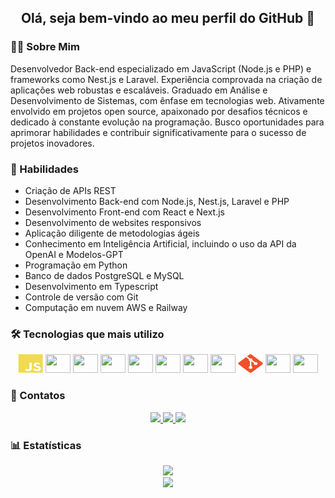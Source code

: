 <div align="center">
  <h2>Olá, seja bem-vindo ao meu perfil do GitHub 👋</h2>
</div>

### 👨‍💻 Sobre Mim

Desenvolvedor Back-end especializado em JavaScript (Node.js e PHP) e frameworks como Nest.js e Laravel. Experiência comprovada na criação de aplicações web robustas e escaláveis. Graduado em Análise e Desenvolvimento de Sistemas, com ênfase em tecnologias web. Ativamente envolvido em projetos open source, apaixonado por desafios técnicos e dedicado à constante evolução na programação. Busco oportunidades para aprimorar habilidades e contribuir significativamente para o sucesso de projetos inovadores.

### 👾 Habilidades

- Criação de APIs REST
- Desenvolvimento Back-end com Node.js, Nest.js, Laravel e PHP
- Desenvolvimento Front-end com React e Next.js
- Desenvolvimento de websites responsivos
- Aplicação diligente de metodologias ágeis
- Conhecimento em Inteligência Artificial, incluindo o uso da API da OpenAI e Modelos-GPT
- Programação em Python
- Banco de dados PostgreSQL e MySQL
- Desenvolvimento em Typescript
- Controle de versão com Git
- Computação em nuvem AWS e Railway

### 🛠️ Tecnologias que mais utilizo

<div align="center"> 
  <img src="https://raw.githubusercontent.com/devicons/devicon/master/icons/javascript/javascript-plain.svg" height="30" width="40">
 <img src="https://cdn.jsdelivr.net/gh/devicons/devicon@latest/icons/nodejs/nodejs-original.svg" 
height="30" width="40">
  <img src="https://cdn.jsdelivr.net/gh/devicons/devicon@latest/icons/nestjs/nestjs-original.svg" 
height="30" width="40">
  <img src="https://cdn.jsdelivr.net/gh/devicons/devicon@latest/icons/laravel/laravel-original.svg" 
height="30" width="40">
  <img src="https://cdn.jsdelivr.net/gh/devicons/devicon@latest/icons/php/php-original.svg" 
height="30" width="40">
  <img src="https://cdn.jsdelivr.net/gh/devicons/devicon/icons/typescript/typescript-plain.svg" height="30" width="40">
  <img src="https://cdn.jsdelivr.net/gh/devicons/devicon/icons/postgresql/postgresql-original.svg" height="30" width="40">
  <img src="https://cdn.jsdelivr.net/gh/devicons/devicon/icons/mysql/mysql-original.svg" height="30" width="40">
  <img src="https://raw.githubusercontent.com/devicons/devicon/master/icons/git/git-original.svg" height="30" width="40">
  <img src="https://cdn.jsdelivr.net/gh/devicons/devicon@latest/icons/railway/railway-original.svg" 
height="30" width="40">        
  <img src="https://cdn.jsdelivr.net/gh/devicons/devicon@latest/icons/amazonwebservices/amazonwebservices-original-wordmark.svg" 
height="30" width="40">
</div>

### 📧 Contatos

<div align="center"> 
  <a href="https://instagram.com/kaykee_bl?igshid=ZDdkNTZiNTM=" target="_blank">
    <img src="https://img.shields.io/badge/-Instagram-%23E4405F?style=for-the-badge&logo=instagram&logoColor=white" target="_blank">
  </a>
  <a href="mailto:kaykeloiola@gmail.com">
    <img src="https://img.shields.io/badge/-Gmail-%23333?style=for-the-badge&logo=gmail&logoColor=white" target="_blank">
  </a>
  <a href="https://www.linkedin.com/in/kayke-barbosa-loiola-15a96023a" target="_blank">
    <img src="https://img.shields.io/badge/-LinkedIn-%230077B5?style=for-the-badge&logo=linkedin&logoColor=white" target="_blank">
  </a> 
</div>

### 📊 Estatísticas

<div align="center">
  <img src="https://github-readme-stats.vercel.app/api?username=Kayke-Ti&show_icons=true&theme=dark">
  <br>
  <img src="https://github-readme-stats.vercel.app/api/top-langs/?username=Kayke-Ti&layout=compact&theme=dark&hide=javasript,html,css,sass,ejs,scss,hack,ruby,c,shell">
</div>
